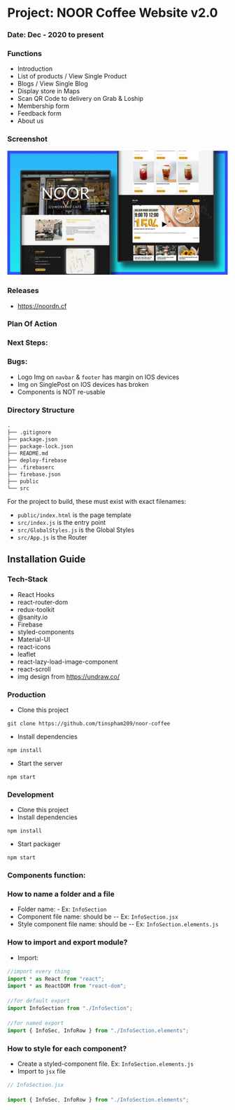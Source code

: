 # Project: NOOR Coffee Website v2.0

### Date: Dec - 2020 to present

### Functions

- Introduction
- List of products / View Single Product
- Blogs / View Single Blog
- Display store in Maps
- Scan QR Code to delivery on Grab & Loship
- Membership form
- Feedback form
- About us

### Screenshot

<img src="screenshot.png" alt="is-developing"/>

### Releases

- https://noordn.cf

### Plan Of Action

### Next Steps:

### Bugs:

- Logo Img on `navbar` & `footer` has margin on IOS devices
- Img on SinglePost on IOS devices has broken
- Components is NOT re-usable

### Directory Structure

```
.
├── .gitignore
├── package.json
├── package-lock.json
├── README.md
├── deploy-firebase
├── .firebaserc
├── firebase.json
├── public
└── src
```

For the project to build, these must exist with exact filenames:

- `public/index.html` is the page template
- `src/index.js` is the entry point
- `src/GlobalStyles.js` is the Global Styles
- `src/App.js` is the Router

## Installation Guide

### Tech-Stack

- React Hooks
- react-router-dom
- redux-toolkit
- @sanity.io
- Firebase
- styled-components
- Material-UI
- react-icons
- leaflet
- react-lazy-load-image-component
- react-scroll
- img design from https://undraw.co/

### Production

- Clone this project

```
git clone https://github.com/tinspham209/noor-coffee
```

- Install dependencies

```
npm install
```

- Start the server

```
npm start
```

### Development

- Clone this project
- Install dependencies

```
npm install
```

- Start packager

```
npm start
```

### Components function:

### How to name a folder and a file

- Folder name: - Ex: `InfoSection`
- Component file name: should be -- Ex: `InfoSection.jsx`
- Style component file name: should be -- Ex: `InfoSection.elements.js`

### How to import and export module?

- Import:

```js
//import every thing
import * as React from "react";
import * as ReactDOM from "react-dom";

//for default export
import InfoSection from "./InfoSection";

//for named export
import { InfoSec, InfoRow } from "./InfoSection.elements";
```

### How to style for each component?

- Create a styled-component file. Ex: `InfoSection.elements.js`
- Import to `jsx` file

```js
// InfoSection.jsx

import { InfoSec, InfoRow } from "./InfoSection.elements";
```
